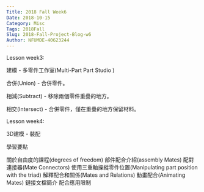 ```yaml
---
Title: 2018 Fall Week6
Date: 2018-10-15
Category: Misc
Tags: 2018Fall
Slug: 2018-Fall-Project-Blog-w6
Author: NFUMDE-40623244
---
```


<!-- PELICAN_END_SUMMARY -->

Lesson week3:

建模 - 多零件工作室(Multi-Part Part Studio )

合併(Union) - 合併零件。

相減(Subtract) - 移除兩個零件重疊的地方。

相交(Intersect) - 合併零件，僅在重疊的地方保留材料。

Lesson week4:

3D建模 - 裝配

學習要點

關於自由度的課程(degrees of freedom)
部件配合介紹(assembly Mates)
配對連接器(Mate Connectors)
使用三重軸操縱零件位置(Manipulating part position with the triad)
解釋配合和關係(Mates and Relations)
動畫配合(Animating Mates)
鏈接文檔簡介
配合應用限制